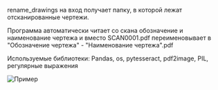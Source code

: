 rename_drawings на вход получает папку, в которой лежат отсканированные чертежи.

Программа автоматически читает со скана обозначение и наименование чертежа и вместо SCAN0001.pdf переименовывает в "Обозначение чертежа" - "Наименование чертежа".pdf

Используемые библиотеки: Pandas, os, pytesseract, pdf2image, PIL, регулярные выражения

![Пример](https://github.com/glebzadorozhnyi/rename_drawings/blob/master/%D0%9F%D1%80%D0%B8%D0%BC%D0%B5%D1%80.jpg?raw=true)
